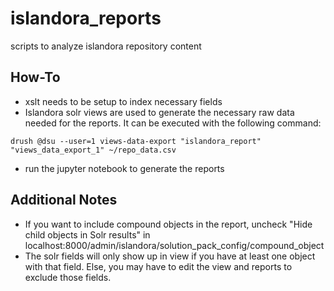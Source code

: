 # islandora_reports
scripts to analyze islandora repository content

## How-To
* xslt needs to be setup to index necessary fields
* Islandora solr views are used to generate the necessary raw data needed for the reports.  It can be executed with the following command:
```
drush @dsu --user=1 views-data-export "islandora_report" "views_data_export_1" ~/repo_data.csv
```
* run the jupyter notebook to generate the reports


## Additional Notes
* If you want to include compound objects in the report, uncheck "Hide child objects in Solr results" in localhost:8000/admin/islandora/solution_pack_config/compound_object
* The solr fields will only show up in view if you have at least one object with that field.  Else, you may have to edit the view and reports to exclude those fields.  

